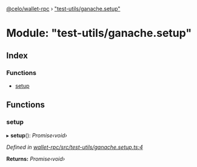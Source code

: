 [@celo/wallet-rpc](../README.md) › ["test-utils/ganache.setup"](_test_utils_ganache_setup_.md)

# Module: "test-utils/ganache.setup"

## Index

### Functions

* [setup](_test_utils_ganache_setup_.md#setup)

## Functions

###  setup

▸ **setup**(): *Promise‹void›*

*Defined in [wallet-rpc/src/test-utils/ganache.setup.ts:4](https://github.com/celo-org/celo-monorepo/blob/master/packages/sdk/wallets/wallet-rpc/src/test-utils/ganache.setup.ts#L4)*

**Returns:** *Promise‹void›*
